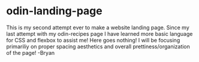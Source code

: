 # odin-landing-page
This is my second attempt ever to make a website landing page. Since my last attempt with my odin-recipes page I have learned more basic language for CSS and flexbox to assist me! Here goes nothing! I will be focusing primariliy on proper spacing aesthetics and overall prettiness/organization of the page! -Bryan